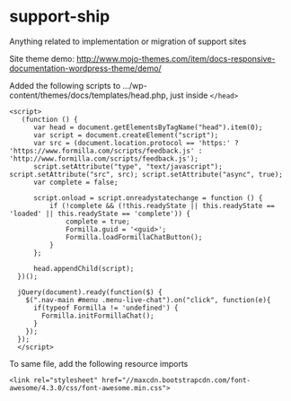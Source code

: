 # support-ship
Anything related to implementation or migration of support sites

Site theme demo: http://www.mojo-themes.com/item/docs-responsive-documentation-wordpress-theme/demo/

Added the following scripts to .../wp-content/themes/docs/templates/head.php, just inside `</head>`

 
```
<script>
   (function () {
      var head = document.getElementsByTagName("head").item(0);
      var script = document.createElement("script");
      var src = (document.location.protocol == 'https:' ? 'https://www.formilla.com/scripts/feedback.js' : 'http://www.formilla.com/scripts/feedback.js');
      script.setAttribute("type", "text/javascript"); script.setAttribute("src", src); script.setAttribute("async", true);
      var complete = false;

      script.onload = script.onreadystatechange = function () {
          if (!complete && (!this.readyState || this.readyState == 'loaded' || this.readyState == 'complete')) {
              complete = true;
              Formilla.guid = '<guid>';
              Formilla.loadFormillaChatButton();
          }
      };

      head.appendChild(script);
  })();
    
  jQuery(document).ready(function($) {
    $(".nav-main #menu .menu-live-chat").on("click", function(e){
      if(typeof Formilla != 'undefined') {
        Formilla.initFormillaChat();
      }
    });
  });
  </script>
```

To same file, add the following resource imports

```
<link rel="stylesheet" href="//maxcdn.bootstrapcdn.com/font-awesome/4.3.0/css/font-awesome.min.css">
```

